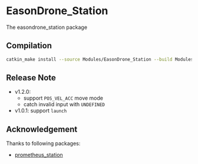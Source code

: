 # EasonDrone_Station

The easondrone_station package


## Compilation

```bash
catkin_make install --source Modules/EasonDrone_Station --build Modules/EasonDrone_Station/build
```


## Release Note

- v1.2.0:
  - support `POS_VEL_ACC` move mode
  - catch invalid input with `UNDEFINED`
- v1.0.1: support `launch`


## Acknowledgement

Thanks to following packages:

- [prometheus_station](https://github.com/amov-lab/Prometheus/Modules/ground_station)
